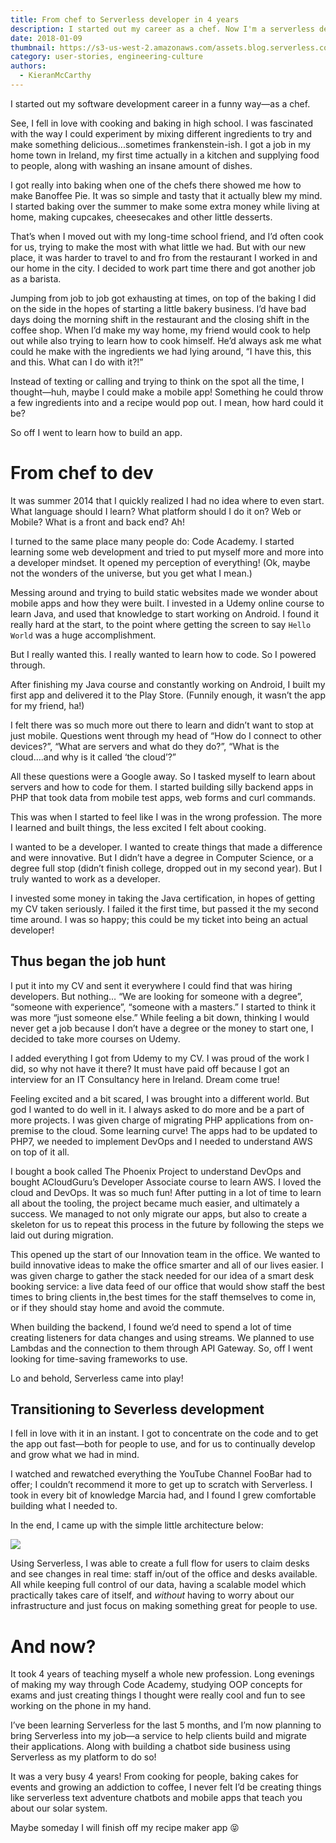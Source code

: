```yaml
---
title: From chef to Serverless developer in 4 years
description: I started out my career as a chef. Now I'm a serverless developer.
date: 2018-01-09
thumbnail: https://s3-us-west-2.amazonaws.com/assets.blog.serverless.com/clem-onojeghuo-175180.jpg
category: user-stories, engineering-culture
authors:
  - KieranMcCarthy
---
```

I started out my software development career in a funny way—as a chef.

See, I fell in love with cooking and baking in high school. I was fascinated with the way I could experiment by mixing different ingredients to try and make something delicious...sometimes frankenstein-ish. I got a job in my home town in Ireland, my first time actually in a kitchen and supplying food to people, along with washing an insane amount of dishes.

I got really into baking when one of the chefs there showed me how to make Banoffee Pie. It was so simple and tasty that it actually blew my mind. I started baking over the summer to make some extra money while living at home, making cupcakes, cheesecakes and other little desserts.

That’s when I moved out with my long-time school friend, and I’d often cook for us, trying to make the most with what little we had. But with our new place, it was harder to travel to and fro from the restaurant I worked in and our home in the city. I decided to work part time there and got another job as a barista.

Jumping from job to job got exhausting at times, on top of the baking I did on the side in the hopes of starting a little bakery business. I’d have bad days doing the morning shift in the restaurant and the closing shift in the coffee shop. When I’d make my way home, my friend would cook to help out while also trying to learn how to cook himself. He’d always ask me what could he make with the ingredients we had lying around, “I have this, this and this. What can I do with it?!”

Instead of texting or calling and trying to think on the spot all the time, I thought—huh, maybe I could make a mobile app! Something he could throw a few ingredients into and a recipe would pop out. I mean, how hard could it be?

So off I went to learn how to build an app.

# From chef to dev

It was summer 2014 that I quickly realized I had no idea where to even start. What language should I learn? What platform should I do it on? Web or Mobile? What is a front and back end? Ah!

I turned to the same place many people do: Code Academy. I started learning some web development and tried to put myself more and more into a developer mindset. It opened my perception of everything! (Ok, maybe not the wonders of the universe, but you get what I mean.)

Messing around and trying to build static websites made we wonder about mobile apps and how they were built. I invested in a Udemy online course to learn Java, and used that knowledge to start working on Android. I found it really hard at the start, to the point where getting the screen to say `Hello World` was a huge accomplishment.

But I really wanted this. I really wanted to learn how to code. So I powered through.

After finishing my Java course and constantly working on Android, I built my first app and delivered it to the Play Store. (Funnily enough, it wasn’t the app for my friend, ha!)

I felt there was so much more out there to learn and didn’t want to stop at just mobile. Questions went through my head of “How do I connect to other devices?”, “What are servers and what do they do?”, “What is the cloud….and why is it called ‘the cloud’?”

All these questions were a Google away. So I tasked myself to learn about servers and how to code for them. I started building silly backend apps in PHP that took data from mobile test apps, web forms and curl commands. 

This was when I started to feel like I was in the wrong profession. The more I learned and built things, the less excited I felt about cooking.

I wanted to be a developer. I wanted to create things that made a difference and were innovative. But I didn’t have a degree in Computer Science, or a degree full stop (didn’t finish college, dropped out in my second year). But I truly wanted to work as a developer.

I invested some money in taking the Java certification, in hopes of getting my CV taken seriously. I failed it the first time, but passed it the my second time around. I was so happy; this could be my ticket into being an actual developer!

## Thus began the job hunt

I put it into my CV and sent it everywhere I could find that was hiring developers. But nothing… “We are looking for someone with a degree”, “someone with experience”, “someone with a masters.” I started to think it was more “just someone else.” While feeling a bit down, thinking I would never get a job because I don’t have a degree or the money to start one, I decided to take more courses on Udemy. 

I added everything I got from Udemy to my CV. I was proud of the work I did, so why not have it there? It must have paid off because I got an interview for an IT Consultancy here in Ireland. Dream come true!

Feeling excited and a bit scared, I was brought into a different world. But god I wanted to do well in it. I always asked to do more and be a part of more projects. I was given charge of migrating PHP applications from on-premise to the cloud. Some learning curve! The apps had to be updated to PHP7, we needed to implement DevOps and I needed to understand AWS on top of it all.

I bought a book called The Phoenix Project to understand DevOps and bought ACloudGuru’s Developer Associate course to learn AWS. I loved the cloud and DevOps. It was so much fun! After putting in a lot of time to learn all about the tooling, the project became much easier, and ultimately a success. We managed to not only migrate our apps, but also to create a skeleton for us to repeat this process in the future by following the steps we laid out during  migration.

This opened up the start of our Innovation team in the office. We wanted to build innovative ideas to make the office smarter and all of our lives easier. I was given charge to gather the stack needed for our idea of a smart desk booking service: a live data feed of our office that would show staff the best times to bring clients in,the best times for the staff themselves to come in, or if they should stay home and avoid the commute.

When building the backend, I found we’d need to spend a lot of time creating listeners for data changes and using streams. We planned to use Lambdas and the connection to them through API Gateway. So, off I went looking for time-saving frameworks to use.

Lo and behold, Serverless came into play!

## Transitioning to Severless development

I fell in love with it in an instant. I got to concentrate on the code and to get the app out fast—both for people to use, and for us to continually develop and grow what we had in mind.

I watched and rewatched everything the YouTube Channel FooBar had to offer; I couldn’t recommend it more to get up to scratch with Serverless. I took in every bit of knowledge Marcia had, and I found I grew comfortable building what I needed to.

In the end, I came up with the simple little architecture below:

<img src="https://s3-us-west-2.amazonaws.com/assets.blog.serverless.com/hotdesk.png">

Using Serverless, I was able to create a full flow for users to claim desks and see changes in real time: staff in/out of the office and desks available. All while keeping full control of our data, having a scalable model which practically takes care of itself, and *without* having to worry about our infrastructure and just focus on making something great for people to use.

# And now?

It took 4 years of teaching myself a whole new profession. Long evenings of making my way through Code Academy, studying OOP concepts for exams and just creating things I thought were really cool and fun to see working on the phone in my hand.

I’ve been learning Serverless for the last 5 months, and I’m now planning to bring Serverless into my job—a service to help clients build and migrate their applications. Along with building a chatbot side business using Serverless as my platform to do so!

It was a very busy 4 years! From cooking for people, baking cakes for events and growing an addiction to coffee, I never felt I’d be creating things like serverless text adventure chatbots and mobile apps that teach you about our solar system.

Maybe someday I will finish off my recipe maker app 😝
